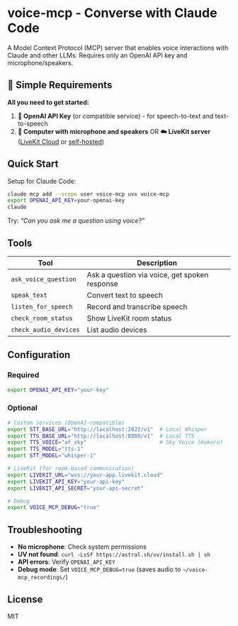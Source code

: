 # voice-mcp - Converse with Claude Code

A Model Context Protocol (MCP) server that enables voice interactions with Claude and other LLMs. Requires only an OpenAI API key and microphone/speakers.

## 🎯 Simple Requirements

**All you need to get started:**

1. **🔑 OpenAI API Key** (or compatible service) - for speech-to-text and text-to-speech
2. **🎤 Computer with microphone and speakers** OR **☁️ LiveKit server** ([LiveKit Cloud](https://docs.livekit.io/home/cloud/) or [self-hosted](https://github.com/livekit/livekit))

## Quick Start

Setup for Claude Code:

```bash
claude mcp add --scope user voice-mcp uvx voice-mcp
export OPENAI_API_KEY=your-openai-key
claude
```

Try: *"Can you ask me a question using voice?"*

## Tools

| Tool | Description |
|------|-------------|
| `ask_voice_question` | Ask a question via voice, get spoken response |
| `speak_text` | Convert text to speech |
| `listen_for_speech` | Record and transcribe speech |
| `check_room_status` | Show LiveKit room status |
| `check_audio_devices` | List audio devices |

## Configuration

### Required
```bash
export OPENAI_API_KEY="your-key"
```

### Optional
```bash
# Custom services (OpenAI-compatible)
export STT_BASE_URL="http://localhost:2022/v1"  # Local Whisper
export TTS_BASE_URL="http://localhost:8880/v1"  # Local TTS
export TTS_VOICE="af_sky"                       # Sky Voice (Kokoro)
export TTS_MODEL="tts-1"
export STT_MODEL="whisper-1"

# LiveKit (for room-based communication)
export LIVEKIT_URL="wss://your-app.livekit.cloud"
export LIVEKIT_API_KEY="your-api-key"
export LIVEKIT_API_SECRET="your-api-secret"

# Debug
export VOICE_MCP_DEBUG="true"
```

## Troubleshooting

- **No microphone**: Check system permissions
- **UV not found**: `curl -LsSf https://astral.sh/uv/install.sh | sh`
- **API errors**: Verify `OPENAI_API_KEY`
- **Debug mode**: Set `VOICE_MCP_DEBUG=true` (saves audio to `~/voice-mcp_recordings/`)

## License

MIT
